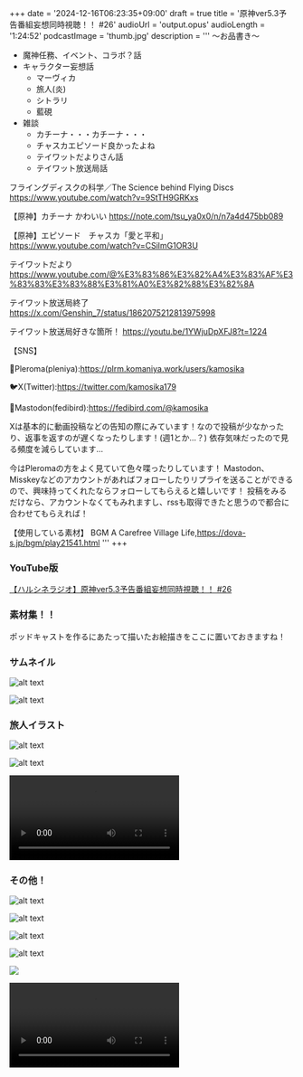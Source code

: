 +++
date = '2024-12-16T06:23:35+09:00'
draft = true
title = '原神ver5.3予告番組妄想同時視聴！！ #26'
audioUrl = 'output.opus'
audioLength = '1:24:52'
podcastImage = 'thumb.jpg'
description = '''
～お品書き～
- 魔神任務、イベント、コラボ？話
- キャラクター妄想話
    - マーヴィカ
    - 旅人(炎)
    - シトラリ
    - 藍硯
- 雑談
    - カチーナ・・・カチーナ・・・
    - チャスカエピソード良かったよね
    - テイワットだよりさん話
    - テイワット放送局話

フライングディスクの科学／The Science behind Flying Discs
https://www.youtube.com/watch?v=9StTH9GRKxs

【原神】カチーナ かわいい
https://note.com/tsu_ya0x0/n/n7a4d475bb089

【原神】エピソード　チャスカ「愛と平和」
https://www.youtube.com/watch?v=CSilmG1OR3U

テイワットだより
https://www.youtube.com/@%E3%83%86%E3%82%A4%E3%83%AF%E3%83%83%E3%83%88%E3%81%A0%E3%82%88%E3%82%8A

テイワット放送局終了
https://x.com/Genshin_7/status/1862075212813975998

テイワット放送局好きな箇所！
https://youtu.be/1YWjuDpXFJ8?t=1224

【SNS】

🪻Pleroma(pleniya):https://plrm.komaniya.work/users/kamosika

🐦X(Twitter):https://twitter.com/kamosika179 

🐘Mastodon(fedibird):https://fedibird.com/@kamosika

Xは基本的に動画投稿などの告知の際にみています！なので投稿が少なかったり、返事を返すのが遅くなったりします！(週1とか…？)
依存気味だったので見る頻度を減らしています…

今はPleromaの方をよく見ていて色々喋ったりしています！
Mastodon、Misskeyなどのアカウントがあればフォローしたりリプライを送ることができるので、興味持ってくれたならフォローしてもらえると嬉しいです！
投稿をみるだけなら、アカウントなくてもみれますし、rssも取得できたと思うので都合に合わせてもらえれば！

【使用している素材】
BGM
A Carefree Village Life,https://dova-s.jp/bgm/play21541.html
'''
+++

### YouTube版

[【ハルシネラジオ】原神ver5.3予告番組妄想同時視聴！！ #26](https://youtu.be/_QQpTzmwxno)

### 素材集！！

ポッドキャストを作るにあたって描いたお絵描きをここに置いておきますね！

### サムネイル

![alt text](PCサムネイル用.jpg)

![alt text](ポッドキャストサムネイル.jpg)

### 旅人イラスト

![alt text](炎旅人イラスト.jpg)

![alt text](炎旅人イラスト透過.png)

<video controls src="炎旅人イラスト.mp4" title="Title"></video>

### その他！

![alt text](ふわふわやぎ.png)

![alt text](キックマーヴィカ.png)

![alt text](チャクラムシトラリ.png)

![alt text](らんやん.png)

![](おりがみのことり.png)

<video controls src="ver5_3いろいろ.mp4" title="Title"></video>

